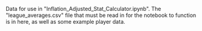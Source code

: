 Data for use in "Inflation_Adjusted_Stat_Calculator.ipynb". The "league_averages.csv" file that must be read in for the notebook to function is in here, as well as some example player data.
